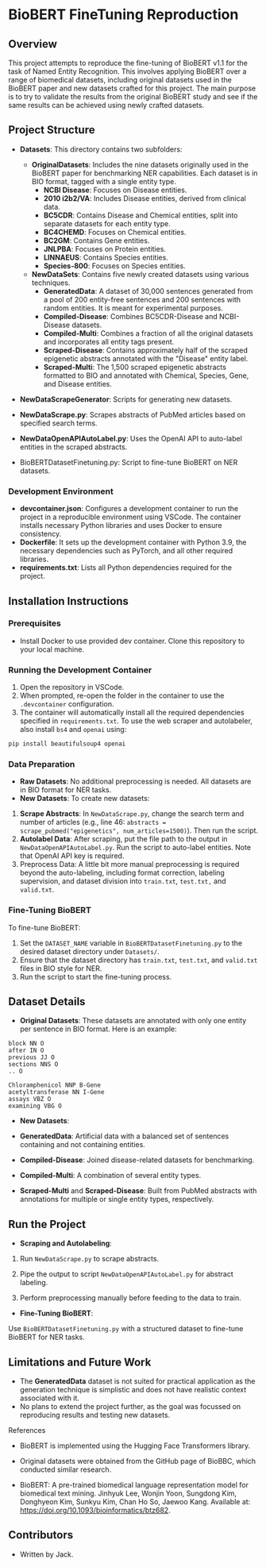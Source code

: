 # BioBERT FineTuning Reproduction

## Overview

This project attempts to reproduce the fine-tuning of BioBERT v1.1 for the task of Named Entity Recognition. This involves applying BioBERT over a range of biomedical datasets, including original datasets used in the BioBERT paper and new datasets crafted for this project. The main purpose is to try to validate the results from the original BioBERT study and see if the same results can be achieved using newly crafted datasets.
## Project Structure

- **Datasets**: This directory contains two subfolders:
  - **OriginalDatasets**: Includes the nine datasets originally used in the BioBERT paper for benchmarking NER capabilities. Each dataset is in BIO format, tagged with a single entity type.
    - **NCBI Disease**: Focuses on Disease entities.
    - **2010 i2b2/VA**: Includes Disease entities, derived from clinical data.
    - **BC5CDR**: Contains Disease and Chemical entities, split into separate datasets for each entity type.
    - **BC4CHEMD**: Focuses on Chemical entities.
    - **BC2GM**: Contains Gene entities.
    - **JNLPBA**: Focuses on Protein entities.
    - **LINNAEUS**: Contains Species entities.
    - **Species-800**: Focuses on Species entities.
  - **NewDataSets**: Contains five newly created datasets using various techniques.
    - **GeneratedData**: A dataset of 30,000 sentences generated from a pool of 200 entity-free sentences and 200 sentences with random entities. It is meant for experimental purposes.
    - **Compiled-Disease**: Combines BC5CDR-Disease and NCBI-Disease datasets.
    - **Compiled-Multi**: Combines a fraction of all the original datasets and incorporates all entity tags present.
    - **Scraped-Disease**: Contains approximately half of the scraped epigenetic abstracts annotated with the "Disease" entity label.
    - **Scraped-Multi**: The 1,500 scraped epigenetic abstracts formatted to BIO and annotated with Chemical, Species, Gene, and Disease entities.

- **NewDataScrapeGenerator**: Scripts for generating new datasets.
- **NewDataScrape.py**: Scrapes abstracts of PubMed articles based on specified search terms.
- **NewDataOpenAPIAutoLabel.py**: Uses the OpenAI API to auto-label entities in the scraped abstracts.
- BioBERTDatasetFinetuning.py: Script to fine-tune BioBERT on NER datasets.

### Development Environment
- **devcontainer.json**: Configures a development container to run the project in a reproducible environment using VSCode. The container installs necessary Python libraries and uses Docker to ensure consistency.
- **Dockerfile**: It sets up the development container with Python 3.9, the necessary dependencies such as PyTorch, and all other required libraries.
- **requirements.txt**: Lists all Python dependencies required for the project.

## Installation Instructions

### Prerequisites
- Install Docker to use provided dev container.
Clone this repository to your local machine.

### Running the Development Container
1. Open the repository in VSCode.
2. When prompted, re-open the folder in the container to use the `.devcontainer` configuration.
3. The container will automatically install all the required dependencies specified in `requirements.txt`. To use the web scraper and autolabeler, also install `bs4` and `openai` using:
```sh
pip install beautifulsoup4 openai
```

### Data Preparation
- **Raw Datasets**: No additional preprocessing is needed. All datasets are in BIO format for NER tasks.
- **New Datasets**: To create new datasets:
1. **Scrape Abstracts**: In `NewDataScrape.py`, change the search term and number of articles (e.g., line 46: `abstracts = scrape_pubmed("epigenetics", num_articles=1500)`). Then run the script.
2. **Autolabel Data**: After scraping, put the file path to the output in `NewDataOpenAPIAutoLabel.py`. Run the script to auto-label entities. Note that OpenAI API key is required.
3. Preprocess Data: A little bit more manual preprocessing is required beyond the auto-labeling, including format correction, labeling supervision, and dataset division into `train.txt`, `test.txt,` and `valid.txt`.

### Fine-Tuning BioBERT
To fine-tune BioBERT:
1. Set the `DATASET_NAME` variable in `BioBERTDatasetFinetuning.py` to the desired dataset directory under `Datasets/`.
2. Ensure that the dataset directory has `train.txt`, `test.txt`, and `valid.txt` files in BIO style for NER.
3. Run the script to start the fine-tuning process.

## Dataset Details
- **Original Datasets**: These datasets are annotated with only one entity per sentence in BIO format. Here is an example:

```
block NN O
after IN O
previous JJ O
sections NNS O
.. O

Chloramphenicol NNP B-Gene
acetyltransferase NN I-Gene
assays VBZ O
examining VBG O
```

- **New Datasets**:

- **GeneratedData**: Artificial data with a balanced set of sentences containing and not containing entities.
- **Compiled-Disease**: Joined disease-related datasets for benchmarking.
- **Compiled-Multi**: A combination of several entity types.
- **Scraped-Multi** and **Scraped-Disease**: Built from PubMed abstracts with annotations for multiple or single entity types, respectively.

## Run the Project

- **Scraping and Autolabeling**:

1. Run `NewDataScrape.py` to scrape abstracts.

2. Pipe the output to script `NewDataOpenAPIAutoLabel.py` for abstract labeling. 

3. Perform preprocessing manually before feeding to the data to train. 

- **Fine-Tuning BioBERT**: 

Use `BioBERTDatasetFinetuning.py` with a structured dataset to fine-tune BioBERT for NER tasks. 

## Limitations and Future Work 

- The **GeneratedData** dataset is not suited for practical application as the generation technique is simplistic and does not have realistic context associated with it. 
- No plans to extend the project further, as the goal was focussed on reproducing results and testing new datasets. 

References

- BioBERT is implemented using the Hugging Face Transformers library.

- Original datasets were obtained from the GitHub page of BioBBC, which conducted similar research.

- BioBERT: A pre-trained biomedical language representation model for biomedical text mining. Jinhyuk Lee, Wonjin Yoon, Sungdong Kim, Donghyeon Kim, Sunkyu Kim, Chan Ho So, Jaewoo Kang. Available at: https://doi.org/10.1093/bioinformatics/btz682.

## Contributors 

- Written by Jack.
